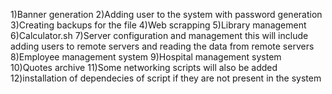 1)Banner generation
2)Adding user to the system with password generation
3)Creating backups for the file
4)Web scrapping
5)Library management
6)Calculator.sh
7)Server configuration and management
this will include adding users to remote servers
and reading the data from remote servers
8)Employee management system
9)Hospital management system
10)Quotes archive 
11)Some networking scripts will also be added
12)installation of dependecies of script if they are not present
in the system